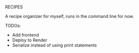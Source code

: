 RECIPES

A recipe organizer for myself, runs in the command line for now. 

TODOs:
- Add frontend
- Deploy to Render
- Serialize instead of using print statements
